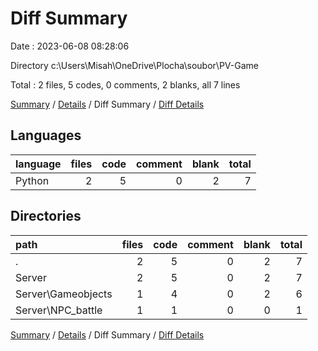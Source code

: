 # Diff Summary

Date : 2023-06-08 08:28:06

Directory c:\\Users\\Misah\\OneDrive\\Plocha\\soubor\\PV-Game

Total : 2 files,  5 codes, 0 comments, 2 blanks, all 7 lines

[Summary](results.md) / [Details](details.md) / Diff Summary / [Diff Details](diff-details.md)

## Languages
| language | files | code | comment | blank | total |
| :--- | ---: | ---: | ---: | ---: | ---: |
| Python | 2 | 5 | 0 | 2 | 7 |

## Directories
| path | files | code | comment | blank | total |
| :--- | ---: | ---: | ---: | ---: | ---: |
| . | 2 | 5 | 0 | 2 | 7 |
| Server | 2 | 5 | 0 | 2 | 7 |
| Server\\Gameobjects | 1 | 4 | 0 | 2 | 6 |
| Server\\NPC_battle | 1 | 1 | 0 | 0 | 1 |

[Summary](results.md) / [Details](details.md) / Diff Summary / [Diff Details](diff-details.md)